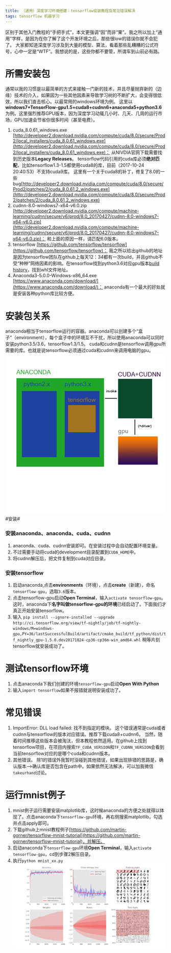```yaml
---
title: （通用）深度学习环境搭建：tensorflow安装教程及常见错误解决
tags: tensorflow 机器学习
---
```

区别于其他入门教程的“手把手式”，本文更强调“因”而非“果”。我之所以加上“通用”字样，是因为在你了解了这个开发环境之后，那些很low的错误你就不会犯了。
大家都知道深度学习涉及到大量的模型、算法，看着那些乱糟糟的公式符号，心中一定是“WTF”。我想说的是，这些你都不要管，所谓车到山前必有路。
# 所需安装包 #
通常以我的习惯是以最简单的方式来接触一门新的技术，并且尽量抛弃新的（边缘）技术的介入，如果因为一些其他因素来导致学习树的不断扩大，会变得很低效，所以我们直击核心。以最常用的windows环境为例。
这里以**windows7+TensorFlow-gpu1.5+cuda8+cudnn6+anaconda5+python3.6**为例。这里强烈推荐GPU版本，因为深度学习动辄几小时、几天、几周的运行市场，GPU加速会节省你很多时间（甚至电费）。
1. cuda_8.0.61_windows.exe [http://developer2.download.nvidia.com/compute/cuda/8.0/secure/Prod2/local_installers/cuda_8.0.61_windows.exe](http://developer2.download.nvidia.com/compute/cuda/8.0/secure/Prod2/local_installers/cuda_8.0.61_windows.exe)：  从NIVDIA官网下载需要找到历史版本**Legacy Releases**。  tensorflow代码引用的cuda库必须**绝对匹配**，比如tensorflow1.3-1.5都使用cuda8的库，目前（2017-10-24 20:40:53）不支持cuda9库。
这里有一个关于cuda8的补丁，修复了8.0的一些bug[http://developer2.download.nvidia.com/compute/cuda/8.0/secure/Prod2/patches/2/cuda_8.0.61.2_windows.exe](http://developer2.download.nvidia.com/compute/cuda/8.0/secure/Prod2/patches/2/cuda_8.0.61.2_windows.exe)
2. cudnn-8.0-windows7-x64-v6.0.zip [http://developer2.download.nvidia.com/compute/machine-learning/cudnn/secure/v6/prod/8.0_20170427/cudnn-8.0-windows7-x64-v6.0.zip](http://developer2.download.nvidia.com/compute/machine-learning/cudnn/secure/v6/prod/8.0_20170427/cudnn-8.0-windows7-x64-v6.0.zip)：
和上面的原因一样，请匹配6.0版本。
3. tensorflow [https://github.com/tensorflow/tensorflow](https://github.com/tensorflow/tensorflow)：
我之所以给出github的地址是因为tensorflow团队在github上每天12：34都有一次build，并且github不受“种种”网络因素的影响。在tensorflow找到python3.6对应gpu版本[build history](http://ci.tensorflow.org/view/tf-nightly/job/tf-nightly-windows/M=windows-gpu,PY=36/)，找到whl文件地址。
4. Anaconda3-5.0.0-Windows-x86_64.exe [https://www.anaconda.com/download/](https://www.anaconda.com/download/)：
anaconda有一个最大的好处就是安装各种python库比较方便。
# 安装包关系 #
anaconda相当于tensorflow运行的容器。anaconda可以创建多个“盒子”（environment），每个盒子中的环境互不干扰，所以使用anaconda可以同时安装python3.5/3.6，tensorflow1.3/1.5。
cuda和cudnn是tensorflow调用gpu所需要的库。也就是说tensorflow必须通过cuda和cudnn来调用电脑的gpu。
![图片描述][1]
#安装#
### 安装anaconda、anaconda、cuda、cudnn ###
1. anaconda、cuda、cudnn安装即可。在安装过程中会自动配置环境变量。
2. 不过需要手动将cuda的development目录配置到`CUDA_HOME`中。
3. 将cudnn解压后，把文件复制到cuda对应目录。
### 安装tensorflow ###
1. 启动anaconda,点击**environments**（环境），点击**create**（新建），命名`tensorflow-gpu`，选取`3.6`版本。
2. 点击tensorflow-gpu启动**Open Terminal**，输入`activate tensorflow-gpu`。这时，anaconda下**名字叫做tensorflow-gpu的环境**已经启动了。下面我们才真正开始安装tensorflow。
3. 输入
`pip install --ignore-installed --upgrade http://ci.tensorflow.org/view/tf-nightly/job/tf-nightly-windows/M=windows-gpu,PY=36/lastSuccessfulBuild/artifact/cmake_build/tf_python/dist/tf_nightly_gpu-1.5.0.dev20171024-cp36-cp36m-win_amd64.whl`
稍等片刻tensorflow就安装成功了。
# 测试tensorflow环境 #
1. 点击anaconda下我们创建的环境`tensorflow-gpu`启动**Open With Python**
2. 输入`import tensorflow`如果不报错就说明安装成功了。
# 常见错误 #
1. ImportError: DLL load failed: 找不到指定的模块。  这个错误通常是cuda或者cudnn与tensorflow的版本对应错误。推荐下载cuda8+cudnn6。
当然，随着时间推移这些版本会被淘汰，但本教程依然适用。在github上找到tensorflow项目，在项目内搜索`TF_CUDA_VERSION`和`TF_CUDNN_VERSION`会看到当前tensorflow对应的是哪个cuda和cudnn版本。
2. 其他错误。
除1的错误外我暂时没碰到其他错误，如果出现排错的思路是，确认版本-->确认库是否包含在path中。如果依然无法解决，可以加我微信`takeurhand`讨论。
# 运行mnist例子 #
1. mnist例子运行需要安装matplotlib库，这时候anaconda的方便之处就得以体现了。点击anaconda下`tensorflow-gpu`环境，再右侧搜索matplotlib，勾选并点击apply即可。
2. 下载github上mnist教程例子[https://github.com/martin-gorner/tensorflow-mnist-tutorial](https://github.com/martin-gorner/tensorflow-mnist-tutorial)，并解压。
3. 启动anaconda下`tensorflow-gpu`环境**Open Terminal**，输入`activate tensorflow-gpu`，cd到步骤2解压目录。
4. 执行`python mnist_xx.py`
![图片描述][2]


  [1]: /assets/images/20171024/1.jpg
  [2]: /assets/images/20171024/2.png

